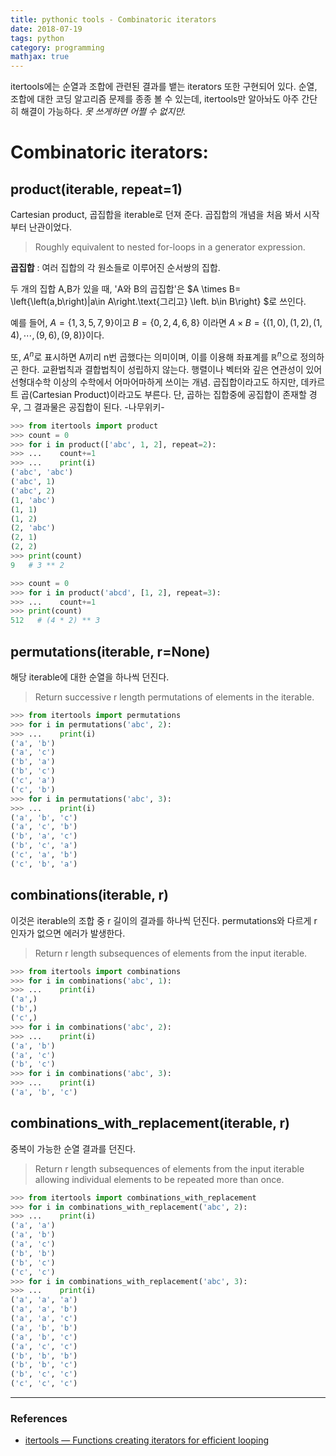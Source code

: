 ```yaml
---
title: pythonic tools - Combinatoric iterators
date: 2018-07-19
tags: python
category: programming
mathjax: true
---
```

itertools에는 순열과 조합에 관련된 결과를 뱉는 iterators 또한 구현되어 있다. 순열, 조합에 대한 코딩 알고리즘 문제를 종종 볼 수 있는데, itertools만 알아놔도 아주 간단히 해결이 가능하다. *못 쓰게하면 어쩔 수 없지만.*

# Combinatoric iterators:
## product(iterable, repeat=1)
Cartesian product, 곱집합을 iterable로 던져 준다. 곱집합의 개념을 처음 봐서 시작부터 난관이었다.
> Roughly equivalent to nested for-loops in a generator expression.

**곱집합** : 여러 집합의 각 원소들로 이루어진 순서쌍의 집합.

두 개의 집합 A,B가 있을 때, 'A와 B의 곱집합'은 $A \times B= \left\{\left(a,b\right)|a\in A\right.\text{그리고} \left. b\in B\right\} $로 쓰인다.

예를 들어, $A=\left\{1, 3, 5, 7, 9\right\}$이고 $B=\left\{0, 2, 4, 6, 8\right\}$ 이라면
$A\times B=\left\{\left(1, 0\right), \left(1, 2\right), \left(1, 4\right),\cdots,\left(9, 6\right), \left(9, 8\right)\right\}$이다.

또, $A^n$로 표시하면 A끼리 n번 곱했다는 의미이며, 이를 이용해 좌표계를 $ℝ^n$으로 정의하곤 한다. 교환법칙과 결합법칙이 성립하지 않는다. 행렬이나 벡터와 깊은 연관성이 있어 선형대수학 이상의 수학에서 어마어마하게 쓰이는 개념. 곱집합이라고도 하지만, 데카르트 곱(Cartesian Product)이라고도 부른다. 단, 곱하는 집합중에 공집합이 존재할 경우, 그 결과물은 공집합이 된다. -나무위키-


```python
>>> from itertools import product
>>> count = 0
>>> for i in product(['abc', 1, 2], repeat=2):
>>> ...    count+=1
>>> ...    print(i)
('abc', 'abc')
('abc', 1)
('abc', 2)
(1, 'abc')
(1, 1)
(1, 2)
(2, 'abc')
(2, 1)
(2, 2)
>>> print(count)
9   # 3 ** 2

>>> count = 0
>>> for i in product('abcd', [1, 2], repeat=3):
>>> ...    count+=1
>>> print(count)
512   # (4 * 2) ** 3
```


## permutations(iterable, r=None)
해당 iterable에 대한 순열을 하나씩 던진다.

> Return successive r length permutations of elements in the iterable.

```python
>>> from itertools import permutations
>>> for i in permutations('abc', 2):
>>> ...    print(i)
('a', 'b')
('a', 'c')
('b', 'a')
('b', 'c')
('c', 'a')
('c', 'b')
>>> for i in permutations('abc', 3):
>>> ...    print(i)
('a', 'b', 'c')
('a', 'c', 'b')
('b', 'a', 'c')
('b', 'c', 'a')
('c', 'a', 'b')
('c', 'b', 'a')
```


## combinations(iterable, r)
이것은 iterable의 조합 중 r 길이의 결과를 하나씩 던진다. permutations와 다르게 r 인자가 없으면 에러가 발생한다.
> Return r length subsequences of elements from the input iterable.

```python
>>> from itertools import combinations
>>> for i in combinations('abc', 1):
>>> ...    print(i)
('a',)
('b',)
('c',)
>>> for i in combinations('abc', 2):
>>> ...    print(i)
('a', 'b')
('a', 'c')
('b', 'c')
>>> for i in combinations('abc', 3):
>>> ...    print(i)
('a', 'b', 'c')
```


## combinations_with_replacement(iterable, r)
중복이 가능한 순열 결과를 던진다.
> Return r length subsequences of elements from the input iterable allowing individual elements to be repeated more than once.

```python
>>> from itertools import combinations_with_replacement
>>> for i in combinations_with_replacement('abc', 2):
>>> ...    print(i)
('a', 'a')
('a', 'b')
('a', 'c')
('b', 'b')
('b', 'c')
('c', 'c')
>>> for i in combinations_with_replacement('abc', 3):
>>> ...    print(i)
('a', 'a', 'a')
('a', 'a', 'b')
('a', 'a', 'c')
('a', 'b', 'b')
('a', 'b', 'c')
('a', 'c', 'c')
('b', 'b', 'b')
('b', 'b', 'c')
('b', 'c', 'c')
('c', 'c', 'c')
```



----
### References

- [itertools — Functions creating iterators for efficient looping](https://docs.python.org/3/library/itertools.html)
